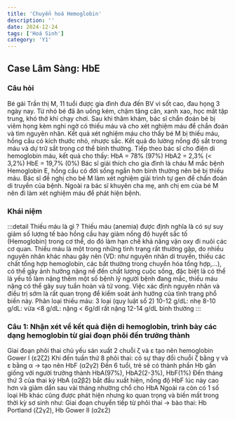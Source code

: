 ```yaml
---
title: 'Chuyển hoá Hemoglobin'
description: ''
date: 2024-12-24
tags: ['Hoá Sinh']
category: 'Y1'
---
```




## Case Lâm Sàng: HbE

### Câu hỏi
Bé gái Trần thị M, 11 tuổi được gia đình đưa đến BV vì sốt cao, đau họng 3 ngày nay. Từ nhỏ bé đã ăn uống kém, chậm
tăng cân, xanh xao, học mất tập trung, khó thở khi chạy chơi. Sau khi thăm khám, bác sĩ chẩn đoán bé bị viêm họng
kèm nghi ngờ có thiếu máu và cho xét nghiệm máu để chẩn đoán và tìm nguyên nhân.
Kết quả xét nghiệm máu cho thấy bé M bị thiếu máu, hồng cầu có kích thước nhỏ, nhược sắc. Kết quả đo lường nồng
độ sắt trong máu và dự trữ sắt trong cơ thể bình thường. Tiếp theo bác sĩ cho điện di hemoglobin máu, kết quả cho thấy:
HbA = 78% (97%)
HbA2 =  2,3% (< 3,2%)
HbE = 19,7% (0%)
Bác sĩ giải thích cho gia đình là cháu M mắc bệnh Hemoglobin E, hồng cầu có đời sống ngắn hơn bình thường nên bé bị
thiếu máu.
Bác sĩ đề nghị cho bé M làm xét nghiệm giải trình tự gen để chẩn đoán di truyền của bệnh. Ngoài ra bác sĩ khuyên cha
mẹ, anh chị em của bé M nên đi làm xét nghiệm máu để phát hiện bệnh.

### Khái niệm

:::detail Thiếu máu là gì ?
Thiếu máu (anemia) được định nghĩa là có sự suy giảm số lượng tế bào hồng cầu hay giảm nồng độ huyết sắc
tố (Hemoglobin) trong cơ thể, do đó làm hạn chế khả năng vận oxy đi nuôi các cơ quan.
Thiếu máu là một trong những tình trạng rất thường gặp, do nhiều nguyên nhân khác nhau gây nên (VD: như
nguyên nhân di truyền, thiếu các chất tổng hợp hemoglobin, các bất thường trong chuyển hóa tổng hợp,...), có thể
gây ảnh hưởng nặng nề đến chất lượng cuộc sống, đặc biệt là có thể là yếu tố làm nặng thêm một số bệnh lý người
bệnh đang mắc, thiếu máu nặng có thể gây suy tuần hoàn và tử vong.
Việc xác định nguyên nhân và điều trị sớm là rất quan trọng để kiểm soát ảnh hưởng của tình trạng phổ biến này.
Phân loại thiếu máu: 3 loại (quy luật số 2)
10-12 g/dL: nhẹ
8-10 g/dL: vừa
<8 g/dL: nặng
< 6g/dl rất nặng
12-14 g/dL bình thường
:::

### Câu 1: Nhận xét về kết quả điện di hemoglobin, trình bày các dạng hemoglobin từ giai đoạn phôi đến trưởng thành

Giai đoạn phôi thai chủ yếu sản xuất 2 chuỗi ζ và ε tạo nên hemoglobin Gower I (ε2ζ2)
Khi đến tuần thứ 8 phôi thai: có sự thay đổi chuỗi ζ bằng γ và ε bằng α → tạo nên HbF (α2γ2)
Đến 6 tuổi, trẻ sẽ có thành phần Hb gần giống với người trưởng thành HbA(97%), HbA2(2-3%), HbF(1%)
Đến tháng thứ 3 của thai kỳ HbA (α2β2) bắt đầu xuất hiện, nồng độ HbF lúc này cao hơn và giảm dần sau vài
tháng nhường chổ cho HbA
Ngoài ra còn có 1 số loại Hb khác cũng được phát hiện nhưng ko quan trọng và biến mất trong thời kỳ sơ sinh như:
Giai đoạn chuyển tiếp từ phôi thai → bào thai: Hb Portland (ζ2γ2), Hb Gower II (α2ε2)
